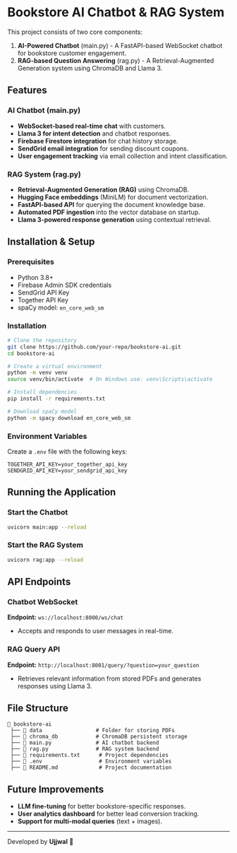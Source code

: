 # Bookstore AI Chatbot & RAG System

This project consists of two core components:
1. **AI-Powered Chatbot** (main.py) - A FastAPI-based WebSocket chatbot for bookstore customer engagement.
2. **RAG-based Question Answering** (rag.py) - A Retrieval-Augmented Generation system using ChromaDB and Llama 3.

## Features
### AI Chatbot (main.py)
- **WebSocket-based real-time chat** with customers.
- **Llama 3 for intent detection** and chatbot responses.
- **Firebase Firestore integration** for chat history storage.
- **SendGrid email integration** for sending discount coupons.
- **User engagement tracking** via email collection and intent classification.

### RAG System (rag.py)
- **Retrieval-Augmented Generation (RAG)** using ChromaDB.
- **Hugging Face embeddings** (MiniLM) for document vectorization.
- **FastAPI-based API** for querying the document knowledge base.
- **Automated PDF ingestion** into the vector database on startup.
- **Llama 3-powered response generation** using contextual retrieval.

## Installation & Setup
### Prerequisites
- Python 3.8+
- Firebase Admin SDK credentials
- SendGrid API Key
- Together API Key
- spaCy model: `en_core_web_sm`

### Installation
```sh
# Clone the repository
git clone https://github.com/your-repo/bookstore-ai.git
cd bookstore-ai

# Create a virtual environment
python -m venv venv
source venv/bin/activate  # On Windows use: venv\Scripts\activate

# Install dependencies
pip install -r requirements.txt

# Download spaCy model
python -m spacy download en_core_web_sm
```

### Environment Variables
Create a `.env` file with the following keys:
```env
TOGETHER_API_KEY=your_together_api_key
SENDGRID_API_KEY=your_sendgrid_api_key
```

## Running the Application
### Start the Chatbot
```sh
uvicorn main:app --reload
```

### Start the RAG System
```sh
uvicorn rag:app --reload
```

## API Endpoints
### Chatbot WebSocket
**Endpoint:** `ws://localhost:8000/ws/chat`
- Accepts and responds to user messages in real-time.

### RAG Query API
**Endpoint:** `http://localhost:8001/query/?question=your_question`
- Retrieves relevant information from stored PDFs and generates responses using Llama 3.

## File Structure
```
📂 bookstore-ai
 ├── 📂 data                 # Folder for storing PDFs
 ├── 📂 chroma_db            # ChromaDB persistent storage
 ├── 📜 main.py              # AI chatbot backend
 ├── 📜 rag.py               # RAG system backend
 ├── 📜 requirements.txt      # Project dependencies
 ├── 📜 .env                  # Environment variables
 ├── 📜 README.md             # Project documentation
```

## Future Improvements
- **LLM fine-tuning** for better bookstore-specific responses.
- **User analytics dashboard** for better lead conversion tracking.
- **Support for multi-modal queries** (text + images).

---
Developed by **Ujjwal** 🚀

